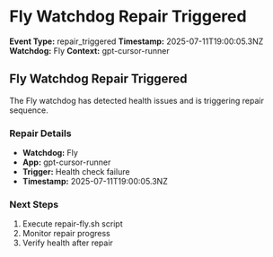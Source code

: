 # Fly Watchdog Repair Triggered

**Event Type:** repair_triggered
**Timestamp:** 2025-07-11T19:00:05.3NZ
**Watchdog:** Fly
**Context:** gpt-cursor-runner


## Fly Watchdog Repair Triggered

The Fly watchdog has detected health issues and is triggering repair sequence.

### Repair Details
- **Watchdog:** Fly
- **App:** gpt-cursor-runner
- **Trigger:** Health check failure
- **Timestamp:** 2025-07-11T19:00:05.3NZ

### Next Steps
1. Execute repair-fly.sh script
2. Monitor repair progress
3. Verify health after repair


